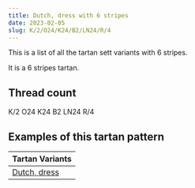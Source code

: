 ```yaml
---
title: Dutch, dress with 6 stripes
date: 2023-02-05
slug: K/2/O24/K24/B2/LN24/R/4
---
```

This is a list of all the tartan sett variants with 6 stripes.

It is a 6 stripes tartan.


## Thread count
K/2 O24 K24 B2 LN24 R/4

## Examples of this tartan pattern

| Tartan Variants |
|---------------|
| [Dutch, dress](/variants/k/2/o24/k24/b2/ln24/r/4-b5480b0-k000000-lne0e0e0-off8500-rc00000)||
